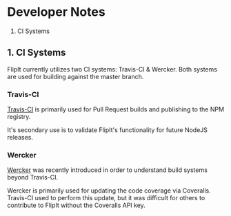 # Developer Notes

1. CI Systems

## 1. CI Systems

FlipIt currently utilizes two CI systems: Travis-CI & Wercker. Both systems are used for building against the master branch.

### Travis-CI

[Travis-CI](http://travis-ci.org) is primarily used for Pull Request builds and publishing to the NPM registry.

It's secondary use is to validate FlipIt's functionality for future NodeJS releases.

### Wercker

[Wercker](http://www.wercker.com) was recently introduced in order to understand build systems beyond Travis-CI.

Wercker is primarily used for updating the code coverage via Coveralls. Travis-CI used to perform this update, but it was difficult for others to contribute to FlipIt without the Coveralls API key.